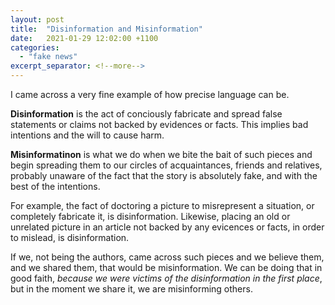 ```yaml
---
layout: post
title:  "Disinformation and Misinformation"
date:   2021-01-29 12:02:00 +1100
categories:
  - "fake news"
excerpt_separator: <!--more-->
---
```

I came across a very fine example of how precise language can be.

**Disinformation** is the act of conciously fabricate and spread false statements or claims not backed by evidences or facts. This implies bad intentions and the will to cause harm.

**Misinformatinon** is what we do when we bite the bait of such pieces and begin spreading them to our circles of acquaintances, friends and relatives, probably unaware of the fact that the story is absolutely fake, and with the best of the intentions.

For example, the fact of doctoring a picture to misrepresent a situation, or completely fabricate it, is disinformation. Likewise, placing an old or unrelated picture in an article not backed by any evicences or facts, in order to mislead, is disinformation.

If we, not being the authors, came across such pieces and we believe them, and we shared them, that would be misinformation. We can be doing that in good faith, *because we were victims of the disinformation in the first place*, but in the moment we share it, we are misinforming others.